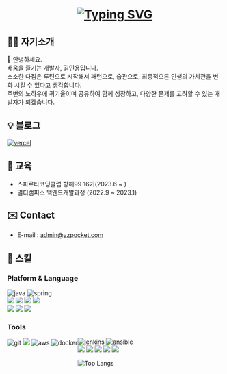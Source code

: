 <h1 align="center">
  
[![Typing SVG](https://readme-typing-svg.demolab.com?font=Fira+Code&pause=1000&center=true&vCenter=true&width=500&lines=Inyong+KIM+,FRED;Backend+Developer;I+DO+LOVE+TO+SHARE+EVERTHING)](https://git.io/typing-svg)

</h1>

## 👦🏻  자기소개
👋 안녕하세요. <br/>
배움을 즐기는 개발자, 김인용입니다. <br/>
소소한 다짐은 루틴으로 시작해서 패턴으로, 습관으로, 최종적으론 인생의 가치관을 변화 시킬 수 있다고 생각합니다. <br/>
주변의 노하우에 귀기울이며 공유하여 함께 성장하고, 다양한 문제를 고려할 수 있는 개발자가 되겠습니다. <br/>

## 💡 블로그
<div>
<a href="https://blog.yzpocket.com"><img alt="vercel" src ="https://img.shields.io/badge/Vercel-10C997.svg?&style=for-the-badge&logo=vercel&logoColor=white"/></a>
</div>

## 👷 교육
- 스파르타코딩클럽 항해99 16기(2023.6 ~ )
- 멀티캠퍼스 백엔드개발과정 (2022.9 ~ 2023.1)

## ✉️ Contact 
- E-mail : admin@yzpocket.com 

## 💪 스킬
### Platform & Language
<div>
  <img alt="java" src ="https://img.shields.io/badge/Java-007396.svg?&style=for-the-badge&logo=java&logoColor=white"/>
  <img alt="spring" src ="https://img.shields.io/badge/Spring-6DB33F.svg?&style=for-the-badge&logo=spring&logoColor=white"/>
</div>
<div>
  <img src="https://img.shields.io/badge/oracle-F80000?style=for-the-badge&logo=oracle&logoColor=white"> 
  <img src="https://img.shields.io/badge/mongoDB-47A248?style=for-the-badge&logo=MongoDB&logoColor=white">
  <img src="https://img.shields.io/badge/python-3776AB?style=for-the-badge&logo=python&logoColor=white">
  <img src="https://img.shields.io/badge/flask-000000?style=for-the-badge&logo=flask&logoColor=white">
</div>
<div>
  <img src="https://img.shields.io/badge/html5-E34F26?style=for-the-badge&logo=html5&logoColor=white"> 
  <img src="https://img.shields.io/badge/css-1572B6?style=for-the-badge&logo=css3&logoColor=white"> 
  <img src="https://img.shields.io/badge/javascript-F7DF1E?style=for-the-badge&logo=javascript&logoColor=black"> 
</div>

### Tools
<div style="display:flex;flex-direction: row;">
<div>
  <img alt="git" src ="https://img.shields.io/badge/git-F05032.svg?&style=for-the-badge&logo=git&logoColor=white"/>
  <img src="https://img.shields.io/badge/github-181717?style=for-the-badge&logo=github&logoColor=white">
  <img alt="aws" src ="https://img.shields.io/badge/Amazonaws-232F3E.svg?&style=for-the-badge&logo=amazonaws&logoColor=white"/>
  <img alt="docker" src ="https://img.shields.io/badge/Docker-2496ED.svg?&style=for-the-badge&logo=docker&logoColor=white"/>
</div>
  
<div>
<img alt="jenkins" src ="https://img.shields.io/badge/Jenkins-D24939.svg?&style=for-the-badge&logo=jenkins&logoColor=white"/>
<img alt="ansible" src ="https://img.shields.io/badge/Ansible-EE0000.svg?&style=for-the-badge&logo=ansible&logoColor=white"/>

<div> 
  <img src="https://img.shields.io/badge/java-007396?style=for-the-badge&logo=java&logoColor=white"> 
  <img src="https://img.shields.io/badge/spring-6DB33F?style=for-the-badge&logo=spring&logoColor=white"> 


  <img src="https://img.shields.io/badge/jquery-0769AD?style=for-the-badge&logo=jquery&logoColor=white">
  <img src="https://img.shields.io/badge/bootstrap-7952B3?style=for-the-badge&logo=bootstrap&logoColor=white">
  <img src="https://img.shields.io/badge/apache tomcat-F8DC75?style=for-the-badge&logo=apachetomcat&logoColor=white">

  <br>


</div>
  
![Top Langs](https://github-readme-stats.vercel.app/api/top-langs/?username=yzpocket&layout=compact)

</div>
</div>

